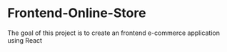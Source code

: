 # Frontend-Online-Store
The goal of this project is to create an frontend e-commerce application using React

